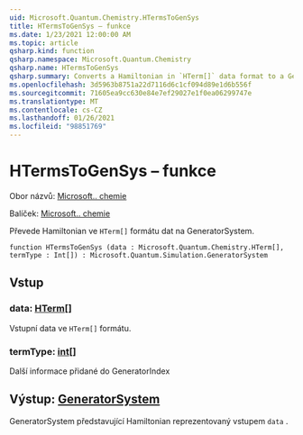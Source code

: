 ```yaml
---
uid: Microsoft.Quantum.Chemistry.HTermsToGenSys
title: HTermsToGenSys – funkce
ms.date: 1/23/2021 12:00:00 AM
ms.topic: article
qsharp.kind: function
qsharp.namespace: Microsoft.Quantum.Chemistry
qsharp.name: HTermsToGenSys
qsharp.summary: Converts a Hamiltonian in `HTerm[]` data format to a GeneratorSystem.
ms.openlocfilehash: 3d5963b8751a22d7116d6c1cf094d89e1d6b556f
ms.sourcegitcommit: 71605ea9cc630e84e7ef29027e1f0ea06299747e
ms.translationtype: MT
ms.contentlocale: cs-CZ
ms.lasthandoff: 01/26/2021
ms.locfileid: "98851769"
---
```

# <a name="htermstogensys-function"></a>HTermsToGenSys – funkce

Obor názvů: [Microsoft.. chemie](xref:Microsoft.Quantum.Chemistry)

Balíček: [Microsoft.. chemie](https://nuget.org/packages/Microsoft.Quantum.Chemistry)


Převede Hamiltonian ve `HTerm[]` formátu dat na GeneratorSystem.

```qsharp
function HTermsToGenSys (data : Microsoft.Quantum.Chemistry.HTerm[], termType : Int[]) : Microsoft.Quantum.Simulation.GeneratorSystem
```


## <a name="input"></a>Vstup

### <a name="data--hterm"></a>data: [HTerm](xref:Microsoft.Quantum.Chemistry.HTerm)[]

Vstupní data ve `HTerm[]` formátu.


### <a name="termtype--int"></a>termType: [int](xref:microsoft.quantum.lang-ref.int)[]

Další informace přidané do GeneratorIndex



## <a name="output--generatorsystem"></a>Výstup: [GeneratorSystem](xref:Microsoft.Quantum.Simulation.GeneratorSystem)

GeneratorSystem představující Hamiltonian reprezentovaný vstupem `data` .